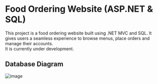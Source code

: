 
# Food Ordering Website (ASP.NET & SQL)

This project is a food ordering website built using .NET MVC and SQL. It gives users a seamless experience to browse menus, place orders and manage their accounts.  
It is currently under development.




## Database Diagram

![image](https://github.com/user-attachments/assets/9981ee02-d584-431b-90c3-06329171a450)

